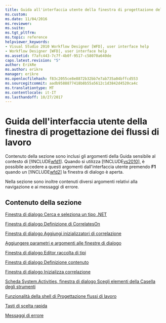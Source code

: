 ```yaml
---
title: Guida all'interfaccia utente della finestra di progettazione del flusso di lavoro | Documenti Microsoft
ms.custom: 
ms.date: 11/04/2016
ms.reviewer: 
ms.suite: 
ms.tgt_pltfrm: 
ms.topic: reference
helpviewer_keywords:
- Visual Studio 2010 Workflow Designer [WFD], user interface help
- Workflow Designer [WFD], user interface help
ms.assetid: f7afc443-7c7f-4b0f-9517-c58070a640de
caps.latest.revision: "5"
author: ErikRe
ms.author: erikre
manager: erikre
ms.openlocfilehash: f83c2055ce8e8872b32bb7e7ab735a04bffcd553
ms.sourcegitcommit: aadb9588877418b8b55a5612c1d3842d4520ca4c
ms.translationtype: MT
ms.contentlocale: it-IT
ms.lasthandoff: 10/27/2017
---
```

# <a name="workflow-designer-ui-help"></a>Guida dell'interfaccia utente della finestra di progettazione dei flussi di lavoro
Contenuto della sezione sono inclusi gli argomenti della Guida sensibile al contesto di [!INCLUDE[wfd1](../workflow-designer/includes/wfd1_md.md)]. Quando si utilizza [!INCLUDE[vs2010](../misc/includes/vs2010_md.md)], è possibile accedere a questi argomenti dall'interfaccia utente premendo **F1** quando un [!INCLUDE[wfd2](../workflow-designer/includes/wfd2_md.md)] la finestra di dialogo è aperta.  
  
 Nella sezione sono inoltre contenuti diversi argomenti relativi alla navigazione e ai messaggi di errore.  
  
## <a name="in-this-section"></a>Contenuto della sezione  
 [Finestra di dialogo Cerca e seleziona un tipo .NET](../workflow-designer/browse-and-select-a-dotnet-type-dialog-box.md)  
  
 [Finestra di dialogo Definizione di CorrelatesOn](../workflow-designer/correlateson-definition-dialog-box.md)  
  
 [Finestra di dialogo Aggiungi inizializzatori di correlazione](../workflow-designer/add-correlationinitializers-dialog-box.md)  
  
 [Aggiungere parametri e argomenti alle finestre di dialogo](../workflow-designer/add-parameters-and-add-arguments-dialog-boxes.md)  
  
 [Finestra di dialogo Editor raccolta di tipi](../workflow-designer/type-collection-editor-dialog-box.md)  
  
 [Finestra di dialogo Definizione contenuto](../workflow-designer/content-definition-dialog-box.md)  
  
 [Finestra di dialogo Inizializza correlazione](../workflow-designer/initialize-correlation-dialog-box.md)  
  
 [Scheda System.Activities, finestra di dialogo Scegli elementi della Casella degli strumenti](../workflow-designer/system-activities-tab-choose-toolbox-items-dialog-box.md)  
  
 [Funzionalità della shell di Progettazione flussi di lavoro](../workflow-designer/workflow-designer-shell-features.md)  
  
 [Tasti di scelta rapida](../workflow-designer/keyboard-shortcuts-in-the-workflow-designer.md)  
  
 [Messaggi di errore](../workflow-designer/error-messages-in-workflow-designer.md)